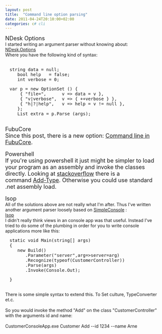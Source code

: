 ```yaml
---
layout: post
title:  "Command line option parsing"
date: 2011-04-24T20:10:00+02:00
categories: c# cli
---
```


<div dir="ltr" style="text-align: left;" trbidi="on">
<span class="Apple-style-span" style="font-size: large;">NDesk Options</span><br>
I started writing an argument parser without knowing about:<br><a href="http://www.ndesk.org/Options">NDesk.Options</a><br>
Where you have the following kind of syntax:<br><span class="Apple-style-span" style="font-family: Verdana, sans-serif; font-size: 13px;"></span><br><pre style="margin-bottom: 1em; margin-left: 1em; margin-right: 1em; margin-top: 1em;">string data = null;
   bool help   = false;
   int verbose = 0;
</pre>
<pre style="margin-bottom: 1em; margin-left: 1em; margin-right: 1em; margin-top: 1em;">var p = new OptionSet () {
    { "file=",      v =&gt; data = v },
    { "v|verbose",  v =&gt; { ++verbose } },
    { "h|?|help",   v =&gt; help = v != null },
   };
   List<string> extra = p.Parse (args);</string></pre>
<span class="Apple-style-span" style="font-size: large;"><span class="Apple-style-span" style="font-size: small;"></span></span><br><div style="margin-bottom: 0px; margin-left: 0px; margin-right: 0px; margin-top: 0px;">
<span class="Apple-style-span" style="font-size: large;"><span class="Apple-style-span" style="font-size: large;">FubuCore</span></span>
</div>
<div style="margin-bottom: 0px; margin-left: 0px; margin-right: 0px; margin-top: 0px;">
<span class="Apple-style-span" style="font-size: large;">Since this post, there is a new option: <a href="http://lostechies.com/chadmyers/2011/06/06/cool-stuff-in-fubucore-no-6-command-line/">Command line in FubuCore</a>.</span><br><span class="Apple-style-span" style="font-size: large;"><span class="Apple-style-span" style="font-size: small;"></span></span><br><span class="Apple-style-span" style="font-size: large;"><span class="Apple-style-span" style="font-size: large;">Powershell</span></span><br><span class="Apple-style-span" style="font-size: large;">If you're using powershell it just might be simpler to load your program as an assembly and invoke the classes directly. Looking at <a href="http://stackoverflow.com/questions/3360867/add-reference-to-dll-in-powershell-2-0">stackoverflow</a> there is a command <a href="http://technet.microsoft.com/en-us/library/dd315241.aspx">Add-Type</a>. Otherwise you could use standard .net assembly load.</span>
</div>
<br><span class="Apple-style-span" style="font-size: large;">Isop</span><br>
All of the solutions above are not really what I'm after. Thus I've written another argument parser loosely based on <a href="http://simpleconsole.rubyforge.org/">SimpleConsole</a> :<br><a href="https://github.com/wallymathieu/isop">Isop</a><br>
I didn't really think views in an console app was that useful. Instead I've tried to do some of the plumbing in order for you to write console applications more like this: <br><pre style="margin-bottom: 1em; margin-left: 1em; margin-right: 1em; margin-top: 1em;">static void Main(string[] args)
{
   new Build()
      .Parameter("server",arg=&gt;server=arg)
      .Recognize(typeof(CustomerController))
      .Parse(args)
      .Invoke(Console.Out);</pre>
<pre style="margin-bottom: 1em; margin-left: 1em; margin-right: 1em; margin-top: 1em;">}</pre>
<br>
There is some simple syntax to extend this. To Set culture, TypeConverter et.c. <br><br>
So you would invoke the method "Add" on the class "CustomerController" with the arguments id and name:<br><br>
CustomerConsoleApp.exe Customer Add --id 1234 --name Arne</div>
<div style="clear: both;"></div>